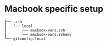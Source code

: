 # Macbook specific setup

    ├── .zsh
    │   └── local
    │       ├── macbook-vars.zsh
    │       └── macbook-vars.zshenv
    └── gitconfig.local

